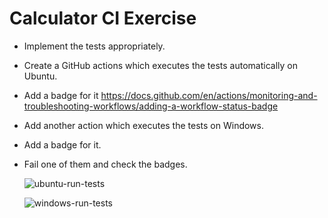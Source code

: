 # Calculator CI Exercise

- Implement the tests appropriately.
- Create a GitHub actions which executes the tests automatically on Ubuntu.
- Add a badge for it https://docs.github.com/en/actions/monitoring-and-troubleshooting-workflows/adding-a-workflow-status-badge
- Add another action which executes the tests on Windows.
- Add a badge for it.
- Fail one of them and check the badges.



  ![ubuntu-run-tests](https://github.com/Codersbay-Java/exercise-09-ci-Treekaya/actions/workflows/ubuntu-run-tests.yaml/badge.svg?event=push)

  ![windows-run-tests](https://github.com/Codersbay-Java/exercise-09-ci-Treekaya/actions/workflows/windows-run-tests.yaml/badge.svg?event=push)
